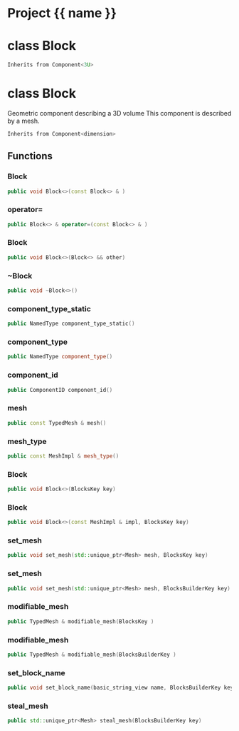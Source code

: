 <script setup>
import {useRoute} from 'vitepress'
const {path} = useRoute()
const tokens = path.split('/')
const words = tokens[2].split('-');
for (let i = 0; i < words.length; i++) {
    words[i] = words[i].charAt(0).toUpperCase() + words[i].slice(1);
    words[i] = words[i].replace('geode', 'Geode')
}
const name = words.join('-');
</script>
# Project {{ name }}

# class Block


```cpp
Inherits from Component<3U>
```



# class Block


 Geometric component describing a 3D volume This component is described by a mesh.



```cpp
Inherits from Component<dimension>
```



## Functions

### Block

```cpp
public void Block<>(const Block<> & )
```


### operator=

```cpp
public Block<> & operator=(const Block<> & )
```


### Block

```cpp
public void Block<>(Block<> && other)
```


### ~Block

```cpp
public void ~Block<>()
```


### component_type_static

```cpp
public NamedType component_type_static()
```


### component_type

```cpp
public NamedType component_type()
```


### component_id

```cpp
public ComponentID component_id()
```


### mesh

```cpp
public const TypedMesh & mesh()
```


### mesh_type

```cpp
public const MeshImpl & mesh_type()
```


### Block

```cpp
public void Block<>(BlocksKey key)
```


### Block

```cpp
public void Block<>(const MeshImpl & impl, BlocksKey key)
```


### set_mesh

```cpp
public void set_mesh(std::unique_ptr<Mesh> mesh, BlocksKey key)
```


### set_mesh

```cpp
public void set_mesh(std::unique_ptr<Mesh> mesh, BlocksBuilderKey key)
```


### modifiable_mesh

```cpp
public TypedMesh & modifiable_mesh(BlocksKey )
```


### modifiable_mesh

```cpp
public TypedMesh & modifiable_mesh(BlocksBuilderKey )
```


### set_block_name

```cpp
public void set_block_name(basic_string_view name, BlocksBuilderKey key)
```


### steal_mesh

```cpp
public std::unique_ptr<Mesh> steal_mesh(BlocksBuilderKey key)
```





